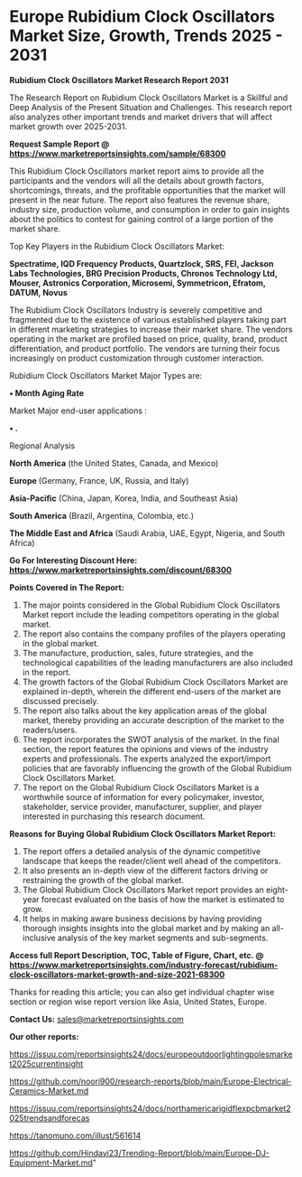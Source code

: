 # Europe Rubidium Clock Oscillators Market Size, Growth, Trends 2025 - 2031

<strong>Rubidium Clock Oscillators Market Research Report 2031</strong>

The Research Report on Rubidium Clock Oscillators Market is a Skillful and Deep Analysis of the Present Situation and Challenges. This research report also analyzes other important trends and market drivers that will affect market growth over 2025-2031.

<strong>Request Sample Report @ <a href=https://www.marketreportsinsights.com/sample/68300>https://www.marketreportsinsights.com/sample/68300</a></strong>

This Rubidium Clock Oscillators market report aims to provide all the participants and the vendors will all the details about growth factors, shortcomings, threats, and the profitable opportunities that the market will present in the near future. The report also features the revenue share, industry size, production volume, and consumption in order to gain insights about the politics to contest for gaining control of a large portion of the market share.

Top Key Players in the Rubidium Clock Oscillators Market:

<strong>Spectratime, IQD Frequency Products, Quartzlock, SRS, FEI, Jackson Labs Technologies, BRG Precision Products, Chronos Technology Ltd, Mouser, Astronics Corporation, Microsemi, Symmetricon, Efratom, DATUM, Novus</strong>

The Rubidium Clock Oscillators Industry is severely competitive and fragmented due to the existence of various established players taking part in different marketing strategies to increase their market share. The vendors operating in the market are profiled based on price, quality, brand, product differentiation, and product portfolio. The vendors are turning their focus increasingly on product customization through customer interaction.

Rubidium Clock Oscillators Market Major Types are:

<strong>• Month Aging Rate</strong>

Market Major end-user applications :

<strong>• .</strong>

Regional Analysis

</u><strong><b>North America</b></strong> (the United States, Canada, and Mexico)

<strong><b>Europe </b></strong>(Germany, France, UK, Russia, and Italy)

<strong><b>Asia-Pacific</b></strong> (China, Japan, Korea, India, and Southeast Asia)

<strong><b>South America</b></strong> (Brazil, Argentina, Colombia, etc.)

<strong><b>The Middle East and Africa</b></strong> (Saudi Arabia, UAE, Egypt, Nigeria, and South Africa)

<strong>Go For Interesting Discount Here: <a href=https://www.marketreportsinsights.com/discount/68300>https://www.marketreportsinsights.com/discount/68300</a></strong>

<strong>Points Covered in The Report:</strong>
<ol>
  <li>The major points considered in the Global Rubidium Clock Oscillators Market report include the leading competitors operating in the global market.</li>
  <li>The report also contains the company profiles of the players operating in the global market.</li>
  <li>The manufacture, production, sales, future strategies, and the technological capabilities of the leading manufacturers are also included in the report.</li>
  <li>The growth factors of the Global Rubidium Clock Oscillators Market are explained in-depth, wherein the different end-users of the market are discussed precisely.</li>
  <li>The report also talks about the key application areas of the global market, thereby providing an accurate description of the market to the readers/users.</li>
  <li>The report incorporates the SWOT analysis of the market. In the final section, the report features the opinions and views of the industry experts and professionals. The experts analyzed the export/import policies that are favorably influencing the growth of the Global Rubidium Clock Oscillators Market.</li>
  <li>The report on the Global Rubidium Clock Oscillators Market is a worthwhile source of information for every policymaker, investor, stakeholder, service provider, manufacturer, supplier, and player interested in purchasing this research document.</li>
</ol>
<strong>Reasons for Buying Global Rubidium Clock Oscillators Market Report:</strong>

<ol>
  <li>The report offers a detailed analysis of the dynamic competitive landscape that keeps the reader/client well ahead of the competitors.</li>
  <li>It also presents an in-depth view of the different factors driving or restraining the growth of the global market.</li>
  <li>The Global Rubidium Clock Oscillators Market report provides an eight-year forecast evaluated on the basis of how the market is estimated to grow.</li>
  <li>It helps in making aware business decisions by having providing thorough insights insights into the global market and by making an all-inclusive analysis of the key market segments and sub-segments.</li>
</ol>
<strong>Access full Report Description, TOC, Table of Figure, Chart, etc. @ <a href=https://www.marketreportsinsights.com/industry-forecast/rubidium-clock-oscillators-market-growth-and-size-2021-68300>https://www.marketreportsinsights.com/industry-forecast/rubidium-clock-oscillators-market-growth-and-size-2021-68300</a></strong>


Thanks for reading this article; you can also get individual chapter wise section or region wise report version like Asia, United States, Europe.

<strong>Contact Us:</strong>
sales@marketreportsinsights.com

<strong>Our other reports:</strong>

<a href=https://issuu.com/reportsinsights24/docs/europeoutdoorlightingpolesmarket2025currentinsight>https://issuu.com/reportsinsights24/docs/europeoutdoorlightingpolesmarket2025currentinsight</a>

<a href=https://github.com/noori900/research-reports/blob/main/Europe-Electrical-Ceramics-Market.md>https://github.com/noori900/research-reports/blob/main/Europe-Electrical-Ceramics-Market.md</a>

<a href=https://issuu.com/reportsinsights24/docs/northamericarigidflexpcbmarket2025trendsandforecas>https://issuu.com/reportsinsights24/docs/northamericarigidflexpcbmarket2025trendsandforecas</a>

<a href=https://tanomuno.com/illust/561614>https://tanomuno.com/illust/561614</a>

<a href=https://github.com/Hindavi23/Trending-Report/blob/main/Europe-DJ-Equipment-Market.md>https://github.com/Hindavi23/Trending-Report/blob/main/Europe-DJ-Equipment-Market.md</a>"
